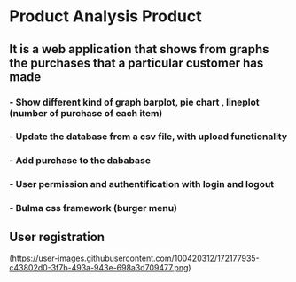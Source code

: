 # Product Analysis Product 

## It is a web application that shows from graphs the purchases that a particular customer has made

### - Show different kind of graph barplot, pie chart , lineplot (number of purchase of each item)
### - Update the database from a csv file, with upload functionality
### - Add purchase to the dababase 
### - User permission and authentification with login and logout
### - Bulma css framework (burger menu)

## User registration
(https://user-images.githubusercontent.com/100420312/172177935-c43802d0-3f7b-493a-943e-698a3d709477.png)
